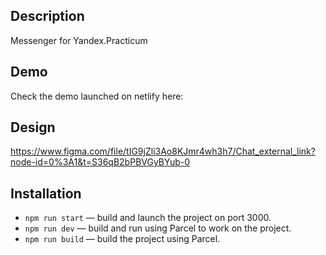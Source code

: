 ## Description
Messenger for Yandex.Practicum

## Demo
Check the demo launched on netlify here:

## Design
https://www.figma.com/file/tIG9jZli3Ao8KJmr4wh3h7/Chat_external_link?node-id=0%3A1&t=S36qB2bPBVGyBYub-0

## Installation
- `npm run start` — build and launch the project on port 3000.
- `npm run dev` — build and run using Parcel to work on the project.
- `npm run build` — build the project using Parcel.
